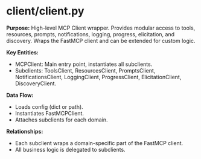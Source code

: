 # client/client.py

**Purpose:**
High-level MCP Client wrapper. Provides modular access to tools, resources, prompts, notifications, logging, progress, elicitation, and discovery. Wraps the FastMCP client and can be extended for custom logic.

**Key Entities:**
- MCPClient: Main entry point, instantiates all subclients.
- Subclients: ToolsClient, ResourcesClient, PromptsClient, NotificationsClient, LoggingClient, ProgressClient, ElicitationClient, DiscoveryClient.

**Data Flow:**
- Loads config (dict or path).
- Instantiates FastMCPClient.
- Attaches subclients for each domain.

**Relationships:**
- Each subclient wraps a domain-specific part of the FastMCP client.
- All business logic is delegated to subclients.
